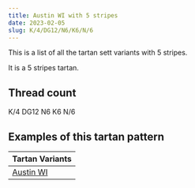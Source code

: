 ```yaml
---
title: Austin WI with 5 stripes
date: 2023-02-05
slug: K/4/DG12/N6/K6/N/6
---
```

This is a list of all the tartan sett variants with 5 stripes.

It is a 5 stripes tartan.


## Thread count
K/4 DG12 N6 K6 N/6

## Examples of this tartan pattern

| Tartan Variants |
|---------------|
| [Austin WI](/variants/k/4/dg12/n6/k6/n/6-dg11450d-k000000-n6e5058)||
